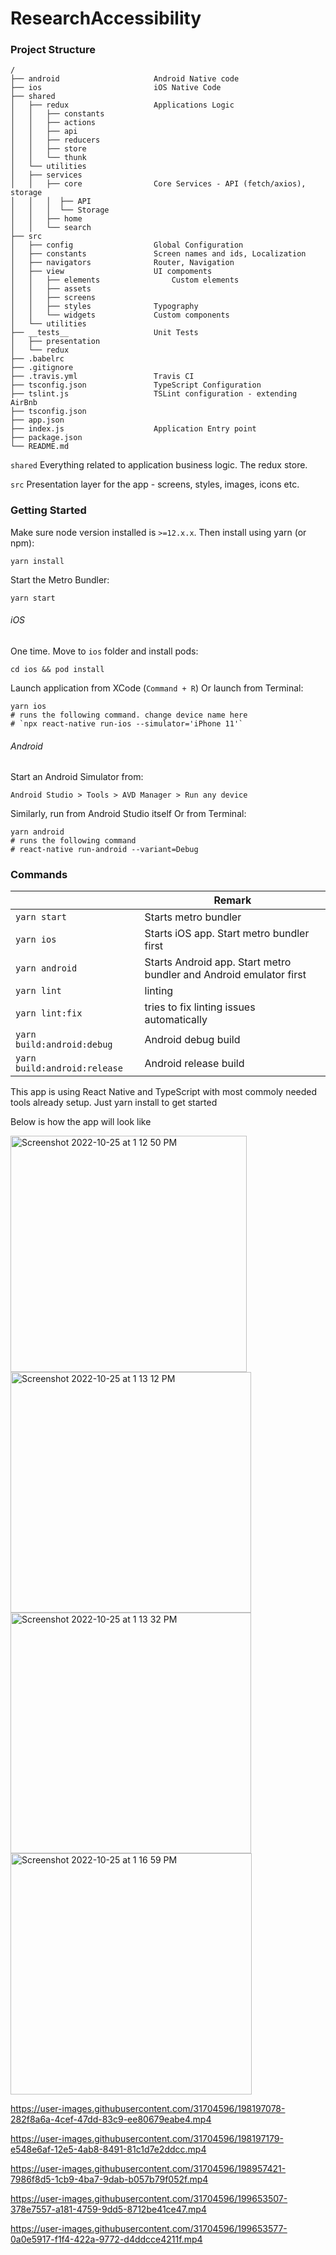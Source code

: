 # ResearchAccessibility
### Project Structure

```
/
├── android						Android Native code
├── ios							iOS Native Code
├── shared
│   ├── redux					Applications Logic
│   │   ├── constants
│   │   ├── actions
│   │   ├── api
│   │   ├── reducers
│   │   ├── store
│   │   └── thunk
│   └── utilities
│   ├── services
│   │   ├── core				Core Services - API (fetch/axios), storage
│   │   │  ├── API
│   │   │  └── Storage
│   │   ├── home
│   │   └── search
├── src
│   ├── config					Global Configuration
│   ├── constants				Screen names and ids, Localization
│   ├── navigators				Router, Navigation
│   ├── view					UI compoments
│   │   ├── elements				Custom elements
│   │   ├── assets
│   │   ├── screens
│   │   ├── styles				Typography
│   │   └── widgets				Custom components
│   └── utilities
├── __tests__					Unit Tests
│   ├── presentation
│   └── redux
├── .babelrc
├── .gitignore
├── .travis.yml					Travis CI
├── tsconfig.json				TypeScript Configuration
├── tslint.js					TSLint configuration - extending AirBnb
├── tsconfig.json
├── app.json
├── index.js					Application Entry point
├── package.json
└── README.md
```

`shared`
Everything related to application business logic. The redux store.

`src`
Presentation layer for the app - screens, styles, images, icons etc.

### Getting Started

Make sure node version installed is `>=12.x.x`. Then install using yarn (or npm):
```
yarn install
```

Start the Metro Bundler:
```
yarn start
```

###### iOS

One time. Move to `ios` folder and install pods:

```
cd ios && pod install
```

Launch application from XCode (`Command + R`) Or launch from Terminal:

```
yarn ios
# runs the following command. change device name here
# `npx react-native run-ios --simulator='iPhone 11'`
```

###### Android

Start an Android Simulator from:
```
Android Studio > Tools > AVD Manager > Run any device
```

Similarly, run from Android Studio itself Or from Terminal:
```
yarn android
# runs the following command
# react-native run-android --variant=Debug
```

### Commands

|  | Remark |
|---|---|
| `yarn start` | Starts metro bundler |
| `yarn ios` | Starts iOS app. Start metro bundler first |
| `yarn android` | Starts Android app. Start metro bundler and Android emulator first |
| `yarn lint` | linting |
| `yarn lint:fix` | tries to fix linting issues automatically |
| `yarn build:android:debug` | Android debug build |
| `yarn build:android:release` | Android release build |

 This app is using React Native and TypeScript with most commoly needed tools already setup. Just yarn install to get started

Below is how the app will look like

<img width="378" alt="Screenshot 2022-10-25 at 1 12 50 PM" src="https://user-images.githubusercontent.com/31704596/197714070-07a598cc-bb0a-48e6-8210-c3ae8ab5f386.png">
<img width="385" alt="Screenshot 2022-10-25 at 1 13 12 PM" src="https://user-images.githubusercontent.com/31704596/197714088-0ea2b03c-f1dd-4539-8587-48adb19ccb3c.png">
<img width="385" alt="Screenshot 2022-10-25 at 1 13 32 PM" src="https://user-images.githubusercontent.com/31704596/197714097-f9406530-2dce-44a3-9ced-727fcd9aee29.png">
<img width="386" alt="Screenshot 2022-10-25 at 1 16 59 PM" src="https://user-images.githubusercontent.com/31704596/197714488-a0d61aca-baf3-4cd8-9aef-2af18d1be132.png">


https://user-images.githubusercontent.com/31704596/198197078-282f8a6a-4cef-47dd-83c9-ee80679eabe4.mp4

https://user-images.githubusercontent.com/31704596/198197179-e548e6af-12e5-4ab8-8491-81c1d7e2ddcc.mp4

https://user-images.githubusercontent.com/31704596/198957421-7986f8d5-1cb9-4ba7-9dab-b057b79f052f.mp4

https://user-images.githubusercontent.com/31704596/199653507-378e7557-a181-4759-9dd5-8712be41ce47.mp4

https://user-images.githubusercontent.com/31704596/199653577-0a0e5917-f1f4-422a-9772-d4ddcce4211f.mp4


